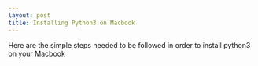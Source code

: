 ```yaml
---
layout: post
title: Installing Python3 on Macbook
---
```


Here are the simple steps needed to be followed in order to install python3 on your Macbook
